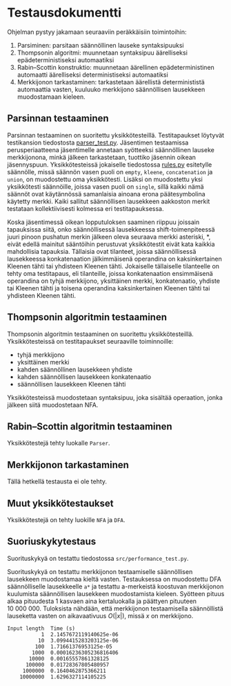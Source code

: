 # Testausdokumentti

Ohjelman pystyy jakamaan seuraaviin peräkkäisiin toimintoihin:
1. Parsiminen: parsitaan säännöllinen lauseke syntaksipuuksi
2. Thompsonin algoritmi: muunnetaan syntaksipuu äärelliseksi epädeterministiseksi automaatiksi
3. Rabin–Scottin konstruktio: muunnetaan äärellinen epädeterministinen automaatti äärelliseksi deterministiseksi automaatiksi
4. Merkkijonon tarkastaminen: tarkastetaan äärellistä determinististä automaattia vasten, kuuluuko merkkijono säännöllisen lausekkeen muodostamaan kieleen.

## Parsinnan testaaminen
Parsinnan testaaminen on suoritettu yksikkötesteillä. Testitapaukset löytyvät testikansion tiedostosta [parser_test.py](../src/tests/parser_test.py). Jäsentimen testaamissa perusperiaatteena jäsentimelle annetaan syötteeksi säännöllinen lauseke merkkijonona, minkä jälkeen tarkastetaan, tuottiko jäsennin oikean jäsennyspuun. Yksikkötesteissä jokaiselle tiedostossa [rules.py](../src/rules.py) esitetylle säännölle, missä säännön vasen puoli on `empty`, `kleene`, `concatenation` ja `union`, on muodostettu oma yksikkötesti. Lisäksi on muodostettu yksi yksikkötesti säännöille, joissa vasen puoli on `single`, sillä kaikki nämä säännöt ovat käytännössä samanlaisia ainoana erona päätesymbolina käytetty merkki. Kaiki sallitut säännöllisen lausekkeen aakkoston merkit testataan kollektiivisesti kolmessa eri testitapauksessa.

Koska jäsentimessä oikean lopputuloksen saaminen riippuu joissain tapauksissa siitä, onko säännöllisessä lausekkeessa shift-toimenpiteessä juuri pinoon pushatun merkin jälkeen oleva seuraava merkki asteriski, *, eivät edellä mainitut sääntöihin perustuvat yksikkötestit eivät kata kaikkia mahdollisia tapauksia. Tällaisia ovat tilanteet, joissa säännöllisessä lausekkeessa konkatenaation jälkimmäisenä operandina on kaksinkertainen Kleenen tähti tai yhdisteen Kleenen tähti. Jokaiselle tällaiselle tilanteelle on tehty oma testitapaus, eli tilanteille, joissa konkatenaation ensimmäisenä operandina on tyhjä merkkijono, yksittäinen merkki, konkatenaatio, yhdiste tai Kleenen tähti ja toisena operandina kaksinkertainen Kleenen tähti tai yhdisteen Kleenen tähti.

## Thompsonin algoritmin testaaminen
Thompsonin algoritmin testaaminen on suoritettu yksikkötesteillä. Yksikkötesteissä on testitapaukset seuraaville toiminnoille:
* tyhjä merkkijono
* yksittäinen merkki
* kahden säännöllinen lausekkeen yhdiste
* kahden säännöllisen lausekkeen konkatenaatio
* säännöllisen lausekkeen Kleenen tähti

Yksikkötesteissä muodostetaan syntaksipuu, joka sisältää operaation, jonka jälkeen siitä muodostetaan NFA.

## Rabin–Scottin algoritmin testaaminen

Yksikkötestejä tehty luokalle `Parser`.

## Merkkijonon tarkastaminen

Tällä hetkellä testausta ei ole tehty.

## Muut yksikkötestaukset

Yksikkötestejä on tehty luokille `NFA` ja `DFA`.

## Suoriuskykytestaus

Suorituskykyä on testattu tiedostossa `src/performance_test.py`.

Suorituskykyä on testattu merkkijonon testaamiselle säännöllisen lausekkeen muodostamaa kieltä vasten. Testauksessa on muodostettu DFA säännölliselle lausekkeelle `a*` ja testattu a-merkeistä koostuvan merkkijonon kuulumista säännöllisen lausekkeen muodostamista kieleen. Syötteen pituus alkaa pituudesta 1 kasvaen aina kertaluokalla ja päättyen pituuteen 10&nbsp;000&nbsp;000. Tuloksista nähdään, että merkkijonon testaamisella säännöllistä lauseketta vasten on aikavaativuus *O*(|*x*|), missä *x* on merkkijono.

    Input length  Time (s)
               1  2.1457672119140625e-06
              10  3.0994415283203125e-06
             100  1.71661376953125e-05
            1000  0.00016236305236816406
           10000  0.00165557861328125
          100000  0.01728367805480957
         1000000  0.1640462875366211
        10000000  1.6296327114105225

